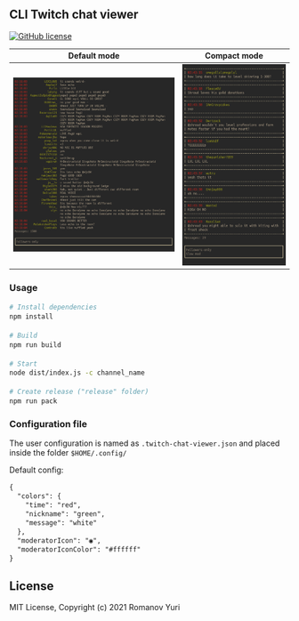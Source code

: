 ## CLI Twitch chat viewer

[![GitHub license](https://img.shields.io/badge/license-MIT-blue.svg)](https://github.com/darteil/twitch-chat-viewer/blob/master/LICENSE.md)

 Default mode              |  Compact mode
:-------------------------:|:-------------------------:
![](media/screen1.png)    |![](media/screen2.png)

### Usage

```bash
# Install dependencies
npm install

# Build
npm run build

# Start
node dist/index.js -c channel_name

# Create release ("release" folder)
npm run pack
```

### Configuration file
The user configuration is named as `.twitch-chat-viewer.json` and placed inside the folder `$HOME/.config/`

Default config:
``` jsonc
{
  "colors": {
    "time": "red",
    "nickname": "green",
    "message": "white"
  },
  "moderatorIcon": "◉",
  "moderatorIconColor": "#ffffff"
}
```

## License

MIT License, Copyright (c) 2021 Romanov Yuri
